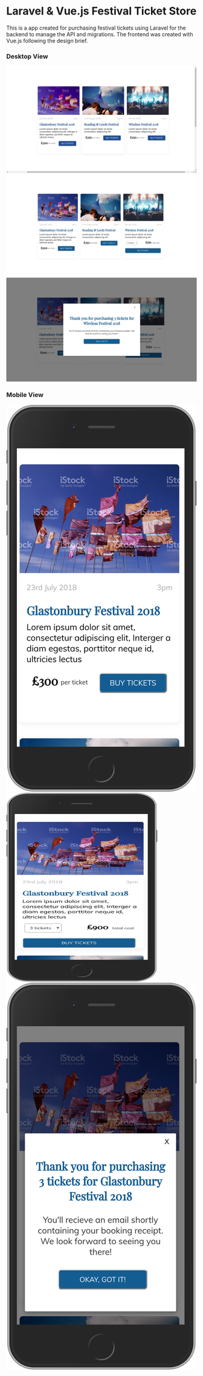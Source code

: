 <h1>Laravel & Vue.js Festival Ticket Store</h1>
<p>
This is a app created for purchasing festival tickets using Laravel for the backend to manage the API and migrations. The frontend was created with Vue.js following the design brief. 
</p>
<h3>Desktop View </h3>
<img src="public/images/desktop1.png">
<img src="public/images/desktop2.png">
<img src="public/images/desktop3.png">

<br>
<h3>Mobile View </h3>
<img  src="public/images/mobile1.png">
<img style="height:500px; width:400px;" src="public/images/mobile2.png">
<img src="public/images/mobile3.png">
